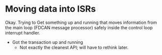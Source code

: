 # Moving data into ISRs

Okay. Trying to Get something up and running that moves information from the main loop (FDCAN
message processor) safely inside the control loop interrupt handler.

- Got the transaction up and running
  - Not exactly the cleanest API; will have to rethink later.

